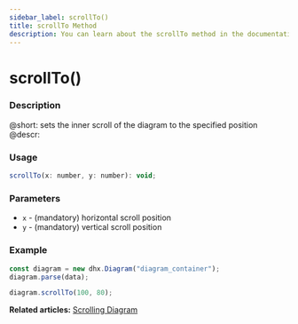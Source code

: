 ```yaml
---
sidebar_label: scrollTo()
title: scrollTo Method
description: You can learn about the scrollTo method in the documentation of the DHTMLX JavaScript Diagram library. Browse developer guides and API reference, try out code examples and live demos, and download a free 30-day evaluation version of DHTMLX Diagram.
---
```


# scrollTo()

### Description

@short: sets the inner scroll of the diagram to the specified position
@descr:


### Usage

~~~jsx
scrollTo(x: number, y: number): void;
~~~

### Parameters

- `x` - (mandatory) horizontal scroll position
- `y` - (mandatory) vertical scroll position

### Example

~~~jsx {4}
const diagram = new dhx.Diagram("diagram_container");
diagram.parse(data);

diagram.scrollTo(100, 80);
~~~

**Related articles:** [Scrolling Diagram](../../../guides/diagram/scrolling_diagram/)
